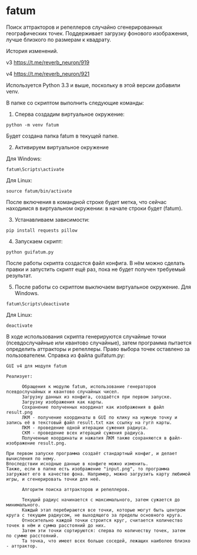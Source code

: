 # fatum
Поиск аттракторов и репеллеров случайно сгенерированных географических точек. Поддерживает загрузку фонового изображения, лучше близкого по размерам к квадрату.

История изменений.

v3 https://t.me/reverb_neuron/919 

v4 https://t.me/reverb_neuron/921



Используется Python 3.3 и выше, поскольку в этой версии добавили venv.

В папке со скриптом выполнить следующие команды:
1. Сперва создадим виртуальное окружение:
```
python -m venv fatum
```
Будет создана папка fatum в текущей папке.

2. Активируем виртуальное окружение

Для Windows:
```
fatum\Scripts\activate
```
Для Linux:
```
source fatum/bin/activate
```
После включения в командной строке будет метка, что сейчас находимся в виртуальном окружении: в начале строки будет (fatum).

3. Устанавливаем зависимости:
```
pip install requests pillow
```

4. Запускаем скрипт:
```
python guifatum.py
```
После работы скрипта создастся файл конфига. В нём можно сделать правки и запустить скрипт ещё раз, пока не будет получен требуемый результат.

5. После работы со скриптом выключаем виртуальное окружение.
Для Windows.
```
fatum\Scripts\deactivate
```
Для Linux:
```
deactivate
```

В ходе использования скрипта генерируются случайные точки (псевдослучайные или квантово случайные), затем программа пытается определить аттракторы и репеллеры. Право выбора точек оставлено за пользователем. Справка из файла guifatum.py:

```
GUI v4 для модуля fatum

Реализует:

      Обращения к модулю fatum, использование генераторов псевдослучайных и квантово случайных чисел.
      Загрузку данных из конфига, создаётся при первом запуске.
      Загрузку изображения как карты.
      Сохранение полученных координат как изображения в файл result.png
      ЛКМ - получение координаты в GUI по клику на нужную точку и запись её в текстовый файл result.txt как ссылку на гугл карты.
      ПКМ - проведение одной итерации сужения радиуса.
      СКМ - проведение всех итераций сужения радиуса.
      Полученные координаты и нажатия ЛКМ также сохраняются в файл-изображение result.png.

При первом запуске программа создаёт стандартный конфиг, и делает вычисления по нему.
Впоследствии исходные данные в конфиге можно изменить.
Также, если в папке есть изображение "input.png", то программа загружает его в качестве фона. Например, можно загрузить карту любимой игры, и сгенерировать точки для неё.

      Алгоритм поиска аттракторов и репеллеров.
      
      Текущий радиус начинается с максимального, затем сужается до минимального.
      Каждый этап перебираются все точки, которые могут быть центром круга с текущим радиусом, не выходящего за пределы основного круга.
      Относительно каждой точки строится круг, считается количество точек в нём и сумма расстояний до них.
      Затем эти точки сортируются: сперва по количеству точек, затем по сумме расстояний.
      Та точка, что имеет всех больше соседей, лежащих наиболее близко - аттрактор.
 ```

